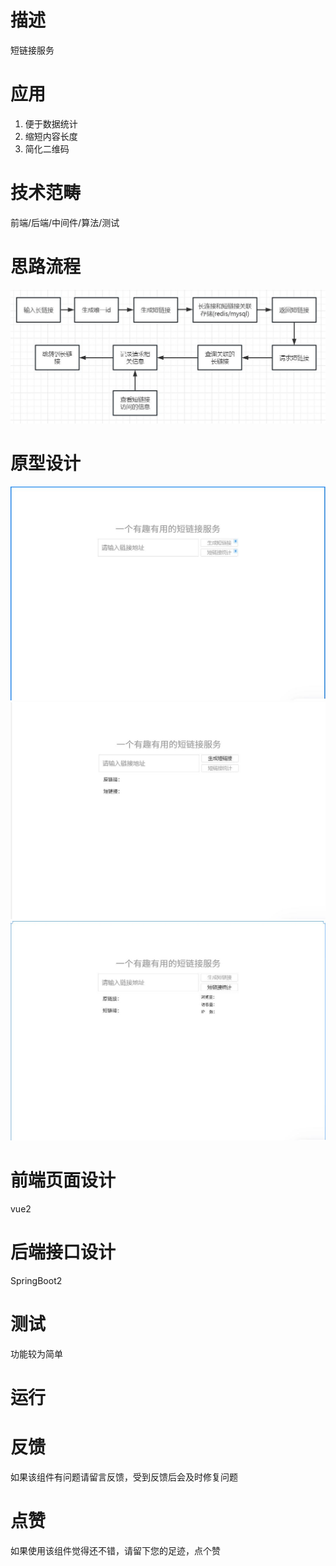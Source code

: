 # 描述
短链接服务

# 应用
1. 便于数据统计
2. 缩短内容长度
3. 简化二维码

# 技术范畴
前端/后端/中间件/算法/测试

# 思路流程
![思路流程](https://github.com/huashijun/huashijun.github.io/raw/master/shorten.jpg)

# 原型设计
![原型设计1](https://github.com/huashijun/huashijun.github.io/raw/master/shortUrl.jpg)
![原型设计2](https://github.com/huashijun/huashijun.github.io/raw/master/shortUrl1.jpg)
![原型设计3](https://github.com/huashijun/huashijun.github.io/raw/master/shortUrl2.jpg)

# 前端页面设计
vue2

# 后端接口设计
SpringBoot2

# 测试
功能较为简单

# 运行

# 反馈
如果该组件有问题请留言反馈，受到反馈后会及时修复问题

# 点赞
如果使用该组件觉得还不错，请留下您的足迹，点个赞